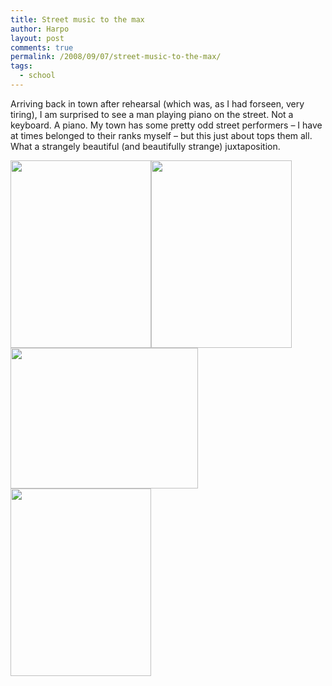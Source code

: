```yaml
---
title: Street music to the max
author: Harpo
layout: post
comments: true
permalink: /2008/09/07/street-music-to-the-max/
tags:
  - school
---
```

Arriving back in town after rehearsal (which was, as I had forseen, very tiring), I am surprised to see a man playing piano on the street. Not a keyboard. A piano. My town has some pretty odd street performers &#8211; I have at times belonged to their ranks myself &#8211; but this just about tops them all.  
What a strangely beautiful (and beautifully strange) juxtaposition.

[<img class="alignnone size-full wp-image-364" src="http://www.harpojaeger.com/assets/media/wp-content/uploads/2008/09/p-640-480-c9b59237-4b2e-4d47-a528-45d4c1c03e9c.jpeg" alt="" width="225" height="300" />][1][<img class="alignnone size-full wp-image-364" src="http://www.harpojaeger.com/assets/media/wp-content/uploads/2008/09/p-640-480-b030897d-ea15-40f2-9bdb-627becf47055.jpeg" alt="" width="225" height="300" />][2][<img class="alignnone size-full wp-image-364" src="http://www.harpojaeger.com/assets/media/wp-content/uploads/2008/09/l-640-480-8d02345c-0ce7-4458-b112-e538b7419a83.jpeg" alt="" width="300" height="225" />][3][<img class="alignnone size-full wp-image-364" src="http://www.harpojaeger.com/assets/media/wp-content/uploads/2008/09/p-640-480-d3530acb-05d6-4085-b712-37f9f7f0f8ea.jpeg" alt="" width="225" height="300" />][4]

 [1]: http://www.harpojaeger.com/assets/media/wp-content/uploads/2008/09/p-640-480-c9b59237-4b2e-4d47-a528-45d4c1c03e9c.jpeg
 [2]: http://www.harpojaeger.com/assets/media/wp-content/uploads/2008/09/p-640-480-b030897d-ea15-40f2-9bdb-627becf47055.jpeg
 [3]: http://www.harpojaeger.com/assets/media/wp-content/uploads/2008/09/l-640-480-8d02345c-0ce7-4458-b112-e538b7419a83.jpeg
 [4]: http://www.harpojaeger.com/assets/media/wp-content/uploads/2008/09/p-640-480-d3530acb-05d6-4085-b712-37f9f7f0f8ea.jpeg